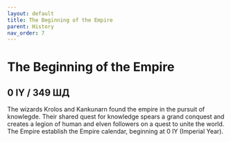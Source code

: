 ```yaml
---
layout: default
title: The Beginning of the Empire
parent: History
nav_order: 7
---
```


# The Beginning of the Empire

## 0 IY / 349 ШД

The wizards Krolos and Kankunarn found the empire in the pursuit of knowlegde. Their shared quest for knowledge spears a grand conquest and creates a legion of human and elven followers on a quest to unite the world. The Empire establish the Empire calendar, beginning at 0 IY (Imperial Year).
